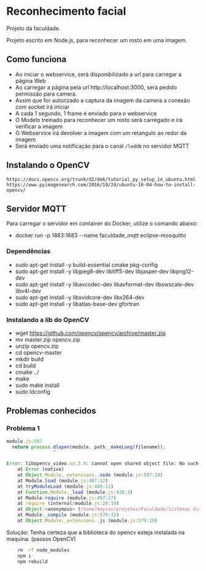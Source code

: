 # Reconhecimento facial
Projeto da faculdade.

Projeto escrito em Node.js, para reconhecer um rosto em uma imagem.

## Como funciona

* Ao iniciar o webservice, será disponibilizado a url para carregar a página Web
* Ao carregar a página pela url http://localhost:3000, será pedido permissão para camera.
* Assim que for autorizado a captura da imagem da camera a conexão com socket irá iniciar
* A cada 1 segundo, 1 frame é enviado para o webservice
* O Modelo treinado para reconhecer um rosto será carregado e irá verificar a imagem
* O Webservice irá devolver a imagem com um retangulo ao redor da imagem
* Será enviado uma notificação para o canal `/ledON` no servidor MQTT


## Instalando o OpenCV
	https://docs.opencv.org/trunk/d2/de6/tutorial_py_setup_in_ubuntu.html
	https://www.pyimagesearch.com/2016/10/24/ubuntu-16-04-how-to-install-opencv/

## Servidor MQTT
Para carregar o servidor em container do Docker, utilize o comando abaixo:
* docker run  -p 1883:1883 --name faculdade_mqtt eclipse-mosquitto

### Dependências

* sudo apt-get install -y build-essential cmake pkg-config
* sudo apt-get install -y libjpeg8-dev libtiff5-dev libjasper-dev libpng12-dev
* sudo apt-get install -y libavcodec-dev libavformat-dev libswscale-dev libv4l-dev
* sudo apt-get install -y libxvidcore-dev libx264-dev
* sudo apt-get install -y libatlas-base-dev gfortran

### Instalando a lib do OpenCV

* wget https://github.com/opencv/opencv/archive/master.zip
* mv master.zip opencv.zip
* unzip opencv.zip
* cd opencv-master
* mkdir build
* cd build
* cmake ../
* make
* sudo make install
* sudo ldconfig


## Problemas conhecidos

### Problema 1
```js
module.js:597
  return process.dlopen(module, path._makeLong(filename));
                 ^

Error: libopencv_video.so.3.4: cannot open shared object file: No such file or directory
    at Error (native)
    at Object.Module._extensions..node (module.js:597:18)
    at Module.load (module.js:487:32)
    at tryModuleLoad (module.js:446:12)
    at Function.Module._load (module.js:438:3)
    at Module.require (module.js:497:17)
    at require (internal/module.js:20:19)
    at Object.<anonymous> (/home/maycon/projetos/Faculdade/Sistemas distribuidos/client/node_modules/opencv/lib/bindings.js:4:15)
    at Module._compile (module.js:570:32)
    at Object.Module._extensions..js (module.js:579:10)
```
Solução: 
	Tenha certeza que a biblioteca do opencv esteja instalada na maquina.  (passos OpenCV)
```bash
	rm -rf node_modules
	npm i
	npm rebuild
```